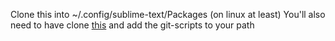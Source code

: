Clone this into ~/.config/sublime-text/Packages (on linux at least)
You'll also need to have clone [this](https://github.com/tmathmeyer/chromium-src-tools) and add the git-scripts to your path
